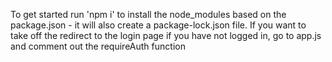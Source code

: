 To get started run 'npm i' to install the node_modules based on the package.json - it will also create a package-lock.json file.
If you want to take off the redirect to the login page if you have not logged in, go to app.js and comment out the requireAuth function